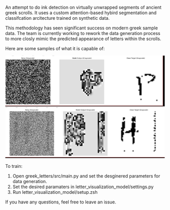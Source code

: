An attempt to do ink detection on virtually unwrapped segments of ancient greek scrolls. It uses a custom attention-based hybird segmentation and classifcation arcitecture trained on synthetic data.

This methodology has seen significant success on modern greek sample data. The team is currently working to rework the data generation process to more closly mimic the predicted appearance of letters within the scrolls.

Here are some samples of what it is capable of:

![sample1](sample1.png)
![sample2](sample2.png)

To train:
1. Open greek_letters/src/main.py and set the desginered parameters for data generation.
2. Set the desired paramaters in letter_visualization_model/settings.py
3. Run letter_visualization_model/setup.zsh

If you have any questions, feel free to leave an issue.
